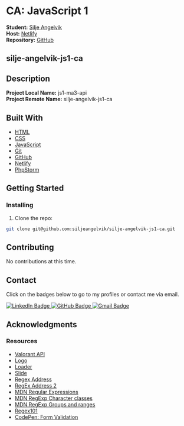 # CA: JavaScript 1

**Student:** [Silje Angelvik](https://github.com/siljeangelvik)  
**Host:** [Netlify](https://javascript1-ca.netlify.app/)  
**Repository:** [GitHub](https://github.com/siljeangelvik/js1-ma3-api)

## silje-angelvik-js1-ca

## Description

**Project Local Name:** js1-ma3-api  
**Project Remote Name:** silje-angelvik-js1-ca

## Built With

- [HTML](https://developer.mozilla.org/en-US/docs/Web/HTML)
- [CSS](https://developer.mozilla.org/en-US/docs/Web/CSS)
- [JavaScript](https://developer.mozilla.org/en-US/docs/Web/JavaScript)
- [Git](https://training.github.com/downloads/github-git-cheat-sheet/)
- [GitHub](https://github.com/about)
- [Netlify](https://www.netlify.com/)
- [PhpStorm](https://www.jetbrains.com/phpstorm/)

## Getting Started

### Installing

1. Clone the repo:

```bash
git clone git@github.com:siljeangelvik/silje-angelvik-js1-ca.git
```

## Contributing

No contributions at this time.

## Contact

Click on the badges below to go to my profiles or contact me via email.

<a href = "https://www.linkedin.com/in/siljeangelvik/">
    <img src="https://img.shields.io/badge/LinkedIn-0A66C2.svg?style=for-the-badge&logo=LinkedIn&logoColor=white" alt="LinkedIn Badge" />
</a>
<a href = "https://github.com/siljeangelvik">
    <img src="https://img.shields.io/badge/GitHub-181717.svg?style=for-the-badge&logo=GitHub&logoColor=white" alt="GitHub Badge" />
</a>
<a href = "mailto: angelviksilje@gmail.com">
    <img src="https://img.shields.io/badge/Gmail-EA4335.svg?style=for-the-badge&logo=Gmail&logoColor=white" alt="Gmail Badge" />
</a>

## Acknowledgments

### Resources 
* [Valorant API](https://valorant-api.com/)
* [Logo](https://seeklogo.com/vector-logo/379976/valorant)
* [Loader](https://icons8.com/preloaders/en/miscellaneous)
* [Slide](https://cdn.discordapp.com/attachments/872021496938254376/943416546544463902/Slide4.4.pdf)
* [Regex Address](https://stackoverflow.com/questions/11456670/regular-expression-for-address-field-validation)
* [RegEx Address 2](https://stackoverflow.com/questions/9397485/regex-street-address-match)
* [MDN Regular Expressions](https://developer.mozilla.org/en-US/docs/Web/JavaScript/Guide/Regular_Expressions)
* [MDN RegExp Character classes](https://developer.mozilla.org/en-US/docs/Web/JavaScript/Guide/Regular_Expressions/Character_Classes)
* [MDN RegExp Groups and ranges](https://developer.mozilla.org/en-US/docs/Web/JavaScript/Guide/Regular_Expressions/Groups_and_Ranges)
* [Regex101](https://regex101.com/)
* [CodePen: Form Validation](https://codepen.io/xiaolasse/pen/daEYMV?editors=0010)